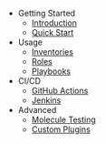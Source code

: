 
- Getting Started
  - [Introduction](README.md)
  - [Quick Start](quickstart.md)
- Usage
  - [Inventories](inventories.md)
  - [Roles](roles.md)
  - [Playbooks](playbooks.md)
- CI/CD
  - [GitHub Actions](ci.md)
  - [Jenkins](jenkins.md)
- Advanced
  - [Molecule Testing](molecule.md)
  - [Custom Plugins](plugins.md)
